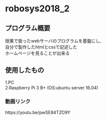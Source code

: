 <h1> robosys2018_2 </h1>

<h2> プログラム概要 </h2>
<p>授業で扱ったwebサーバのプログラムを基盤にし,</br>
  自分で製作したhtmlとcssで記述した</br>
  ホームページを見ることが出来る</p>

<h2> 使用したもの </h2>
<p>1.PC</br>
2.Raspberry Pi 3 B+ (OS:ubuntu server 16.04)</br></p>


<h3>動画リンク</h3>
https://youtu.be/pwSE84TZO9Y
